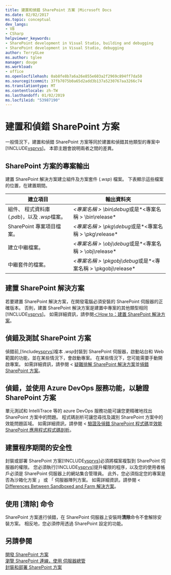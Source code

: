 ```yaml
---
title: 建置和偵錯 SharePoint 方案 |Microsoft Docs
ms.date: 02/02/2017
ms.topic: conceptual
dev_langs:
- VB
- CSharp
helpviewer_keywords:
- SharePoint development in Visual Studio, building and debugging
- SharePoint development in Visual Studio, debugging
author: TerryGLee
ms.author: tglee
manager: douge
ms.workload:
- office
ms.openlocfilehash: 0ab8fe8b7a6a26e855e603a2f2969c894ff7da50
ms.sourcegitcommit: 37fb7075b0a65d2add3b137a5230767aa3266c74
ms.translationtype: MT
ms.contentlocale: zh-TW
ms.lasthandoff: 01/02/2019
ms.locfileid: "53987190"
---
```

# <a name="build-and-debug-sharepoint-solutions"></a>建置和偵錯 SharePoint 方案
  一般情況下，建置和偵錯 SharePoint 方案等同於建置和偵錯其他類型的專案中[!INCLUDE[vsprvs](../sharepoint/includes/vsprvs-md.md)]。 本節主題會說明兩者之間的差異。  
  
## <a name="project-output-for-sharepoint-solutions"></a>SharePoint 方案的專案輸出
 建置 SharePoint 解決方案建立組件及方案套件 (*.wsp*) 檔案。 下表顯示這些檔案的位置，在建置期間。  
  
|建立項目|輸出資料夾|  
|----------------|-------------------|  
|組件、 程式資料庫 (*.pdb*)，以及 *.wsp*檔案。|*\<專案名稱 > \bin\debug*或是*\<專案名稱 > \bin\release*|  
|SharePoint 專案項目檔案。|*\<專案名稱 > \pkg\debug*或是*\<專案名稱 > \pkg\release*|  
|建立中繼檔案。|*\<專案名稱 > \obj\debug*或是*\<專案名稱 > \obj\release*|  
|中繼套件的檔案。|*\<專案名稱 > \pkgobj\debug*或是*\<專案名稱 > \pkgobj\release*|  
  
## <a name="build-sharepoint-solutions"></a>建置 SharePoint 解決方案
 若要建置 SharePoint 解決方案，在開發電腦必須安裝的 SharePoint 伺服器的正確版本。 否則，建置 SharePoint 解決方案是建置中專案的其他類型相同[!INCLUDE[vsprvs](../sharepoint/includes/vsprvs-md.md)]。 如需詳細資訊，請參閱[＜How to：建置 SharePoint 解決方案](../sharepoint/how-to-build-sharepoint-solutions.md)。  
  
## <a name="debug-and-test-sharepoint-solutions"></a>偵錯及測試 SharePoint 方案
 偵錯前,[!include[vsprvs](../sharepoint/includes/vsprvs-md.md)]複本 *.wsp*封裝到 SharePoint 伺服器，啟動站台和 Web 範圍的功能，並在某些情況下，會啟動專案。 在某些情況下，您可能需要手動開啟專案。 如需詳細資訊，請參閱 <<c0> [ 疑難排解 SharePoint 解決方案](../sharepoint/troubleshooting-sharepoint-solutions.md)並[偵錯 SharePoint 方案](../sharepoint/debugging-sharepoint-solutions.md)。  
  
## <a name="debug-and-verify-sharepoint-solutions-by-using-azure-devops-services-features"></a>偵錯，並使用 Azure DevOps 服務功能，以驗證 SharePoint 方案
 單元測試和 IntelliTrace 等的 azure DevOps 服務功能可讓您更精確地找出 SharePoint 方案中的問題。 程式碼剖析可讓您尋找及識別 SharePoint 方案中的效能問題區域。 如需詳細資訊，請參閱 <<c0> [ 驗證及偵錯 SharePoint 程式碼](../sharepoint/verifying-and-debugging-sharepoint-code.md)並[效能 SharePoint 應用程式程式碼剖析](../sharepoint/profiling-the-performance-of-sharepoint-applications.md)。  
  
## <a name="security-during-the-build-process"></a>建置程序期間的安全性
 封裝或部署 SharePoint 方案[!INCLUDE[vsprvs](../sharepoint/includes/vsprvs-md.md)]必須將檔案複製到 SharePoint 伺服器的權限。 您必須執行[!INCLUDE[vsprvs](../sharepoint/includes/vsprvs-md.md)]提升權限的程序，以及您的使用者帳戶必須是 SharePoint 伺服器上的網站集合管理員。 此外，您必須指定您的專案是否為沙箱化方案 」 或 「 伺服器陣列方案。 如需詳細資訊，請參閱 < [Differences Between Sandboxed and Farm 解決方案](../sharepoint/differences-between-sandboxed-and-farm-solutions.md)。  
  
## <a name="using-the-clean-command"></a>使用 [清除] 命令  
 SharePoint 方案進行偵錯，在 SharePoint 伺服器上安裝時**清除**命令不會解除安裝方案。 相反地，您必須停用透過 SharePoint 設定的功能。  
  
## <a name="see-also"></a>另請參閱
 [開發 SharePoint 方案](../sharepoint/developing-sharepoint-solutions.md)   
 [瀏覽 SharePoint 連線，使用 伺服器總管](../sharepoint/browsing-sharepoint-connections-using-server-explorer.md)   
 [封裝和部署 SharePoint 方案](../sharepoint/packaging-and-deploying-sharepoint-solutions.md)  
